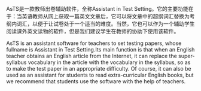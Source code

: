 AsTS是一款教师出卷辅助软件，全称Assistant in Test Setting。它的主要功能在于：当英语教师从网上获取一篇英文文章后，它可以将文章中的超纲词汇替换为考纲内词汇，以便于让试卷处于一个适当的难度。当然，它也可以作为一个辅助学生阅读课外英文读物的软件，但是我们建议学生在教师的协助下使用该软件。

AsTS is an assistant software for teachers to set testing papers, whose fullname is Assistant in Test Setting.Its main function is that when an English teacher obtains an English article from the Internet, it can replace the super-syllabus vocabulary in the article with the vocabulary in the syllabus, so as to make the test paper in an appropriate difficulty. Of course, it can also be used as an assistant for students to read extra-curricular English books, but we recommend that students use the software with the help of teachers. 
